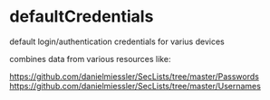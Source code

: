 # defaultCredentials
default login/authentication credentials for varius devices

combines data from various resources like: 

https://github.com/danielmiessler/SecLists/tree/master/Passwords
https://github.com/danielmiessler/SecLists/tree/master/Usernames


